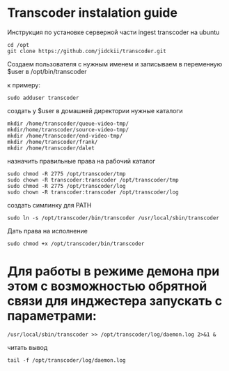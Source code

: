 # Transcoder instalation guide

Инструкция по  установке серверной части ingest transcoder на ubuntu

```
cd /opt
git clone https://github.com/jidckii/transcoder.git
```

Создаем пользователя с нужным именем и записываем в переменную $user в /opt/bin/transcoder

к примеру:

```
sudo adduser transcoder
```

создать у $user в домашней директории нужные каталоги

```
mkdir /home/transcoder/queue-video-tmp/
mkdir/home/transcoder/source-video-tmp/
mkdir /home/transcoder/end-video-tmp/
mkdir /home/transcoder/frank/
mkdir /home/transcoder/dalet
```

назначить правильные права на рабочий каталог

```
sudo chmod -R 2775 /opt/transcoder/tmp
sudo chown -R transcoder:transcoder /opt/transcoder/tmp
sudo chmod -R 2775 /opt/transcoder/log
sudo chown -R transcoder:transcoder /opt/transcoder/log
```

создать симлинку для PATH

```
sudo ln -s /opt/transcoder/bin/transcoder /usr/local/sbin/transcoder
```
Дать права на исполнение
```
sudo chmod +x /opt/transcoder/bin/transcoder
```

# Для работы в режиме демона при этом с возможностью обрятной связи для инджестера запускать с параметрами:
 
 ```
/usr/local/sbin/transcoder >> /opt/transcoder/log/daemon.log 2>&1 &
```
читать вывод 
```
tail -f /opt/transcoder/log/daemon.log
```
